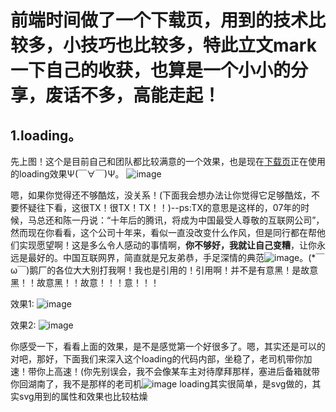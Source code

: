 前端时间做了一个下载页，用到的技术比较多，小技巧也比较多，特此立文mark一下自己的收获，也算是一个小小的分享，废话不多，高能走起！
======
1.loading。
------
先上图！这个是目前自己和团队都比较满意的一个效果，也是现在[下载页](http://www.yy.com/download)正在使用的loading效果Ψ(￣∀￣)Ψ。
 ![image](http://ww3.sinaimg.cn/large/639d3769jw1fbzic0ku2vg20b408c785.gif)

嗯，如果你觉得还不够酷炫，没关系！(下面我会想办法让你觉得它足够酷炫，不要怀疑往下看，这很TX！很TX！TX！！)--ps:TX的意思是这样的，07年的时候，马总还和陈一丹说：“十年后的腾讯，将成为中国最受人尊敬的互联网公司”，然而现在你看看，这个公司十年来，看似一直没改变什么作风，但是同行都在帮他们实现愿望啊！这是多么令人感动的事情啊，**你不够好，我就让自己变糟**，让你永远是最好的。中国互联网界，简直就是兄友弟恭，手足深情的典范![image](http://ww3.sinaimg.cn/large/639d3769jw1fbziz84l1rj202f02g3yc.jpg)。(*￣ω￣)鹅厂的各位大大别打我啊！我也是引用的！引用啊！并不是有意黑！是故意黑！！故意黑！！故意！！！意！！！

效果1:
![image](http://ww1.sinaimg.cn/large/639d3769jw1fbziq5yvn7g20b408c10g.gif)

效果2:
![image](http://ww4.sinaimg.cn/large/639d3769jw1fbzis1g5q9g20b408cwlx.gif)

你感受一下，看看上面的效果，是不是感觉第一个好很多了。嗯，其实还是可以的对吧，那好，下面我们来深入这个loading的代码内部，坐稳了，老司机带你加速！带你上高速！(你先别误会，我不会像某车主对待摩拜那样，塞进后备箱就带你回湖南了，我不是那样的老司机![image](http://ww2.sinaimg.cn/large/639d3769jw1fbzj0kydsmj201e01eq2p.jpg)
loading其实很简单，是svg做的，其实svg用到的属性和效果也比较枯燥
